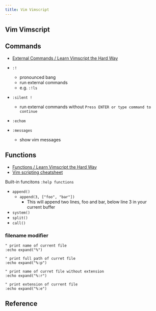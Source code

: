 ```yaml
---
title: Vim Vimscript
---
```


## Vim Vimscript

## Commands
* [External Commands / Learn Vimscript the Hard Way](http://learnvimscriptthehardway.stevelosh.com/chapters/52.html)

* `:!`
    * pronounced bang
    * run external commands
    * e.g. `:!ls`
* `:silent !`
    * run external commands without `Press ENTER or type command to continue`
* `:echom`
* `:messages`
    * show vim messages

## Functions
* [Functions / Learn Vimscript the Hard Way](http://learnvimscriptthehardway.stevelosh.com/chapters/23.html)
* [Vim scripting cheatsheet](https://devhints.io/vimscript)

Built-in funcitons `:help functions`


* `append()`
    * `append(3, ["foo", "bar"])`
        * This will append two lines, foo and bar, below line 3 in your current buffer
* `system()`
* `split()`
* `call()`



### filename modifier
```vim
" print name of current file
:echo expand("%")

" print full path of curret file
:echo expand("%:p")

" print name of curret file without extension
:echo expand("%:r")

" print extension of current file
:echo expand("%:e")
```

## Reference
